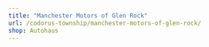 ```yaml
---
title: "Manchester Motors of Glen Rock"
url: /codorus-township/manchester-motors-of-glen-rock/
shop: Autohaus
---
```

